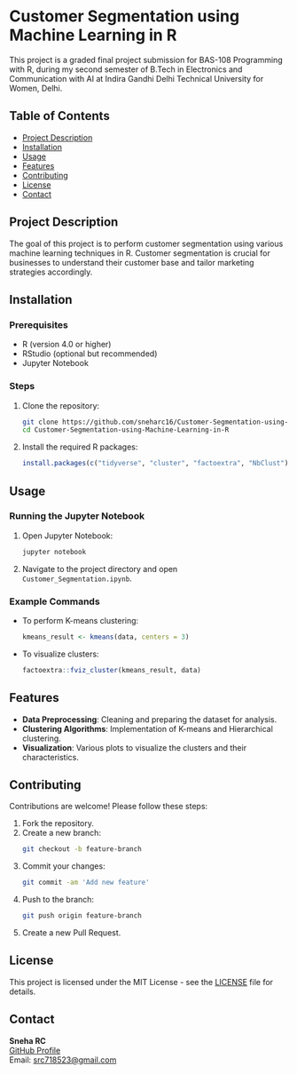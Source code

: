 # Customer Segmentation using Machine Learning in R

This project is a graded final project submission for BAS-108 Programming with R, during my second semester of B.Tech in Electronics and Communication with AI at Indira Gandhi Delhi Technical University for Women, Delhi.

## Table of Contents
- [Project Description](#project-description)
- [Installation](#installation)
- [Usage](#usage)
- [Features](#features)
- [Contributing](#contributing)
- [License](#license)
- [Contact](#contact)

## Project Description
The goal of this project is to perform customer segmentation using various machine learning techniques in R. Customer segmentation is crucial for businesses to understand their customer base and tailor marketing strategies accordingly.

## Installation

### Prerequisites
- R (version 4.0 or higher)
- RStudio (optional but recommended)
- Jupyter Notebook

### Steps
1. Clone the repository:
    ```bash
    git clone https://github.com/sneharc16/Customer-Segmentation-using-Machine-Learning-in-R.git
    cd Customer-Segmentation-using-Machine-Learning-in-R
    ```
2. Install the required R packages:
    ```R
    install.packages(c("tidyverse", "cluster", "factoextra", "NbClust"))
    ```

## Usage

### Running the Jupyter Notebook
1. Open Jupyter Notebook:
    ```bash
    jupyter notebook
    ```
2. Navigate to the project directory and open `Customer_Segmentation.ipynb`.

### Example Commands
- To perform K-means clustering:
    ```R
    kmeans_result <- kmeans(data, centers = 3)
    ```
- To visualize clusters:
    ```R
    factoextra::fviz_cluster(kmeans_result, data)
    ```

## Features
- **Data Preprocessing**: Cleaning and preparing the dataset for analysis.
- **Clustering Algorithms**: Implementation of K-means and Hierarchical clustering.
- **Visualization**: Various plots to visualize the clusters and their characteristics.

## Contributing
Contributions are welcome! Please follow these steps:
1. Fork the repository.
2. Create a new branch:
    ```bash
    git checkout -b feature-branch
    ```
3. Commit your changes:
    ```bash
    git commit -am 'Add new feature'
    ```
4. Push to the branch:
    ```bash
    git push origin feature-branch
    ```
5. Create a new Pull Request.

## License
This project is licensed under the MIT License - see the [LICENSE](https://github.com/sneharc16/Customer-Segmentation-using-Machine-Learning-in-R/blob/main/License) file for details.

## Contact
**Sneha RC**  
[GitHub Profile](https://github.com/sneharc16)  
Email: [src718523@gmail.com](mailto:src718523@gmail.com)

